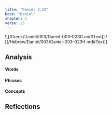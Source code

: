 ```yaml
---
title: "Daniel 3:23"
book: "Daniel"
chapter: 3
verse: 23
---
```

![[/Greek/Daniel/003/Daniel-003-023G.md#Text]]
![[/Hebrew/Daniel/003/Daniel-003-023H.md#Text]]

## Analysis

#### Words

#### Phrases

#### Concepts

## Reflections

